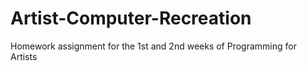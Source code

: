 # Artist-Computer-Recreation
Homework assignment for the 1st and 2nd weeks of Programming for Artists
